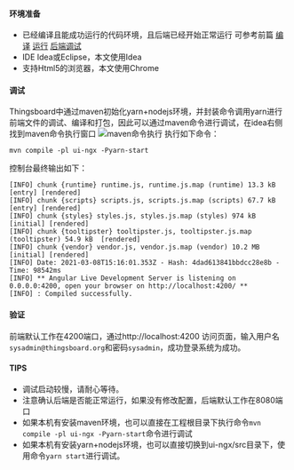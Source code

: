 #### 环境准备

- 已经编译且能成功运行的代码环境，且后端已经开始正常运行 可参考前篇 [编译](编译.md) [运行](运行.md) [后端调试](后端调试.md)
- IDE Idea或Eclipse，本文使用Idea
- 支持Html5的浏览器，本文使用Chrome 

#### 调试
Thingsboard中通过maven初始化yarn+nodejs环境，并封装命令调用yarn进行前端文件的调试、编译和打包，因此可以通过maven命令进行调试，在idea右侧找到maven命令执行窗口
![maven命令执行](../../image/maven命令执行.png)
执行如下命令：
```
mvn compile -pl ui-ngx -Pyarn-start
```
控制台最终输出如下：
```
[INFO] chunk {runtime} runtime.js, runtime.js.map (runtime) 13.3 kB [entry] [rendered]
[INFO] chunk {scripts} scripts.js, scripts.js.map (scripts) 67.7 kB [entry] [rendered]
[INFO] chunk {styles} styles.js, styles.js.map (styles) 974 kB [initial] [rendered]
[INFO] chunk {tooltipster} tooltipster.js, tooltipster.js.map (tooltipster) 54.9 kB  [rendered]
[INFO] chunk {vendor} vendor.js, vendor.js.map (vendor) 10.2 MB [initial] [rendered]
[INFO] Date: 2021-03-08T15:16:01.353Z - Hash: 4dad613841bbdcc28e8b - Time: 98542ms
[INFO] ** Angular Live Development Server is listening on 0.0.0.0:4200, open your browser on http://localhost:4200/ **
[INFO] : Compiled successfully.
```
#### 验证
前端默认工作在4200端口，通过http://localhost:4200 访问页面，输入用户名`sysadmin@thingsboard.org`和密码`sysadmin`，成功登录系统为成功。

#### TIPS
- 调试启动较慢，请耐心等待。
- 注意确认后端是否能正常运行，如果没有修改配置，后端默认工作在8080端口
- 如果本机有安装maven环境，也可以直接在工程根目录下执行命令`mvn compile -pl ui-ngx -Pyarn-start`命令进行调试
- 如果本机有安装yarn+nodejs环境，也可以直接切换到ui-ngx/src目录下，使用命令`yarn start`进行调试。